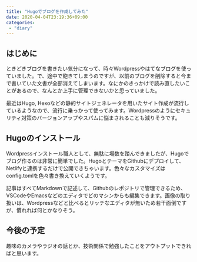 ```yaml
---
title: "Hugoでブログを作成してみた"
date: 2020-04-04T23:19:36+09:00
categories:
 - "diary"
---
```

## はじめに
ときどきブログを書きたい気分になって、時々Wordpressやはてなブログを使っていました。で、途中で飽きてしまうのですが、以前のブログを削除すると今まで書いていた文書が全部消えてしまいます。なにかのきっかけで読み直したいことがあるので、なんとか上手に管理できないかと思っていました。

最近はHugo, Hexoなどの静的サイトジェネレータを用いたサイト作成が流行しているようなので、流行に乗っかって使ってみます。Wordpressのようにセキュリティ対策のバージョンアップやスパムに悩まされることも減りそうです。

## Hugoのインストール
Wordpressインストール職人として、無駄に場数を踏んできましたが、Hugoでブログ作るのは非常に簡単でした。HugoとテーマをGithubにデプロイして、Netlifyと連携するだけで公開できちゃいます。色々なカスタマイズはconfig.tomlを色々書き換えていくようです。

記事はすべてMarkdownで記述して、Githubのレポジトリで管理できるため、VSCodeやEmacsなどのエディタでどのマシンからも編集できます。画像の取り扱いは、Wordpressなどと比べるとリッチなエディタが無いため若干面倒ですが、慣れれば何とかなりそう。

## 今後の予定
趣味のカメラやラジオの話とか、技術関係で勉強したことをアウトプットできればと思います。
